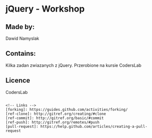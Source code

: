 # jQuery - Workshop 

## Made by:

Dawid Namyslak

## Contains:

Kilka zadan zwiazanych z jQuery.
Przerobione na kursie CodersLab


## Licence
CodersLab
```

<!-- Links -->
[forking]: https://guides.github.com/activities/forking/
[ref-clone]: http://gitref.org/creating/#clone
[ref-commit]: http://gitref.org/basic/#commit
[ref-push]: http://gitref.org/remotes/#push
[pull-request]: https://help.github.com/articles/creating-a-pull-request
